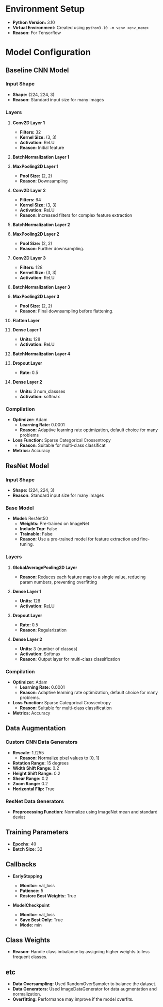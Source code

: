 # Environment Setup
- **Python Version:** 3.10
- **Virtual Environment:** Created using `python3.10 -m venv <env_name>`
- **Reason:** For Tensorflow

# Model Configuration

## Baseline CNN Model

### Input Shape
- **Shape:** (224, 224, 3)
- **Reason:** Standard input size for many images

### Layers
1. **Conv2D Layer 1**
   - **Filters:** 32
   - **Kernel Size:** (3, 3)
   - **Activation:** ReLU
   - **Reason:** Initial feature

2. **BatchNormalization Layer 1**

3. **MaxPooling2D Layer 1**
   - **Pool Size:** (2, 2)
   - **Reason:** Downsampling

4. **Conv2D Layer 2**
   - **Filters:** 64
   - **Kernel Size:** (3, 3)
   - **Activation:** ReLU
   - **Reason:** Increased filters for complex feature extraction

5. **BatchNormalization Layer 2**

6. **MaxPooling2D Layer 2**
   - **Pool Size:** (2, 2)
   - **Reason:** Further downsampling.

7. **Conv2D Layer 3**
   - **Filters:** 128
   - **Kernel Size:** (3, 3)
   - **Activation:** ReLU

8. **BatchNormalization Layer 3**

9. **MaxPooling2D Layer 3**
   - **Pool Size:** (2, 2)
   - **Reason:** Final downsampling before flattening.

10. **Flatten Layer**

11. **Dense Layer 1**
    - **Units:** 128
    - **Activation:** ReLU

12. **BatchNormalization Layer 4**

13. **Dropout Layer**
    - **Rate:** 0.5

14. **Dense Layer 2**
    - **Units:** 3 num_classses
    - **Activation:** softmax

### Compilation
- **Optimizer:** Adam
  - **Learning Rate:** 0.0001
  - **Reason:** Adaptive learning rate optimization, default choice for many problems
- **Loss Function:** Sparse Categorical Crossentropy
  - **Reason:** Suitable for multi-class classificat
- **Metrics:** Accuracy


## ResNet Model

### Input Shape
- **Shape:** (224, 224, 3)
- **Reason:** Standard input size for many images

### Base Model
- **Model:** ResNet50
  - **Weights:** Pre-trained on ImageNet
  - **Include Top:** False
  - **Trainable:** False
  - **Reason:** Use a pre-trained model for feature extraction and fine-tuning.

### Layers
1. **GlobalAveragePooling2D Layer**
   - **Reason:** Reduces each feature map to a single value, reducing param numbers,  preventing overfitting

2. **Dense Layer 1**
   - **Units:** 128
   - **Activation:** ReLU

3. **Dropout Layer**
   - **Rate:** 0.5
   - **Reason:** Regularization

4. **Dense Layer 2**
   - **Units:** 3 (number of classes)
   - **Activation:** Softmax
   - **Reason:** Output layer for multi-class classification

### Compilation
- **Optimizer:** Adam
  - **Learning Rate:** 0.0001
  - **Reason:** Adaptive learning rate optimization, default choice for many problems.
- **Loss Function:** Sparse Categorical Crossentropy
  - **Reason:** Suitable for multi-class classification
- **Metrics:** Accuracy

## Data Augmentation

### Custom CNN Data Generators
- **Rescale:** 1./255
  - **Reason:** Normalize pixel values to [0, 1]
- **Rotation Range:** 15 degrees
- **Width Shift Range:** 0.2
- **Height Shift Range:** 0.2
- **Shear Range:** 0.2
- **Zoom Range:** 0.2
- **Horizontal Flip:** True

### ResNet Data Generators
- **Preprocessing Function:** Normalize using ImageNet mean and standard deviat

## Training Parameters
- **Epochs:** 40
- **Batch Size:** 32

## Callbacks
- **EarlyStopping**
  - **Monitor:** val_loss
  - **Patience:** 5
  - **Restore Best Weights:** True

- **ModelCheckpoint**
  - **Monitor:** val_loss
  - **Save Best Only:** True
  - **Mode:** min

## Class Weights
- **Reason:** Handle class imbalance by assigning higher weights to less frequent classes.

## etc
- **Data Oversampling:** Used RandomOverSampler to balance the dataset.
- **Data Generators:** Used ImageDataGenerator for data augmentation and normalization.
- **Overfitting:** Performance may improve if the model overfits.